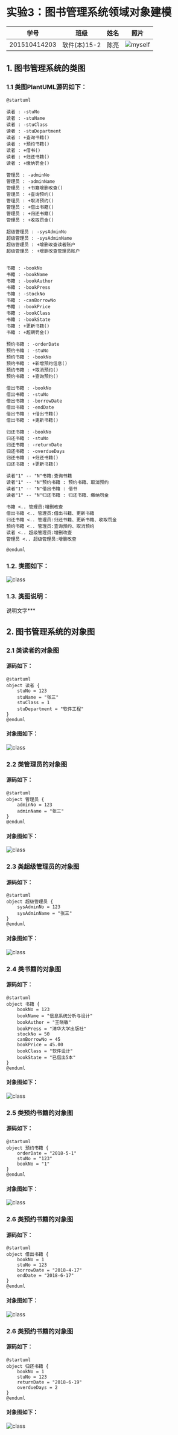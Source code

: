 # 实验3：图书管理系统领域对象建模
|学号|班级|姓名|照片|
|:-------:|:-------------: | :----------:|:---:|
|201510414203|软件(本)15-2|陈亮|![myself](../myself.jpg)|

## 1. 图书管理系统的类图

### 1.1 类图PlantUML源码如下：

``` class
@startuml

读者 : -stuNo
读者 : -stuName
读者 : -stuClass
读者 : -stuDepartment
读者 : +查询书籍()
读者 : +预约书籍()
读者 : +借书()
读者 : +归还书籍()
读者 : +缴纳罚金()

管理员 : -adminNo
管理员 : -adminName
管理员 : +书籍增删改查()
管理员 : +查询预约()
管理员 : +取消预约()
管理员 : +借出书籍()
管理员 : +归还书籍()
管理员 : +收取罚金()

超级管理员 : -sysAdminNo
超级管理员 : -sysAdminName
超级管理员 : +增删改查读者账户
超级管理员 : +增删改查管理员账户


书籍 : -bookNo
书籍 : -bookName
书籍 : -bookAuthor
书籍 : -bookPress
书籍 : -stockNo
书籍 : -canBorrowNo
书籍 : -bookPrice
书籍 : -bookClass
书籍 : -bookState
书籍 : +更新书籍()
书籍 : +超期罚金()

预约书籍 : -orderDate
预约书籍 : -stuNo
预约书籍 : -bookNo
预约书籍 : +新增预约信息()
预约书籍 : +取消预约()
预约书籍 : +查询预约()

借出书籍 : -bookNo
借出书籍 : -stuNo
借出书籍 : -borrowDate
借出书籍 : -endDate
借出书籍 : +借出书籍()
借出书籍 : +更新书籍()

归还书籍 : -bookNo
归还书籍 : -stuNo
归还书籍 : -returnDate
归还书籍 : -overdueDays
归还书籍 : +归还书籍()
归还书籍 : +更新书籍()

读者"1" -- "N"书籍:查询书籍
读者"1" -- "N"预约书籍 : 预约书籍、取消预约
读者"1" -- "N"借出书籍 : 借书
读者"1" -- "N"归还书籍 : 归还书籍、缴纳罚金

书籍 <.. 管理员:增删改查
借出书籍 <.. 管理员:借出书籍、更新书籍
归还书籍 <.. 管理员:归还书籍、更新书籍、收取罚金
预约书籍 <.. 管理员:查询预约、取消预约
读者 <.. 超级管理员:增删改查
管理员 <.. 超级管理员:增删改查

@enduml
```

### 1.2. 类图如下：


![class](1.png)

### 1.3. 类图说明：
说明文字***

## 2. 图书管理系统的对象图
### 2.1 类读者的对象图
#### 源码如下：
``` class
@startuml
object 读者 {
    stuNo = 123
    stuName = "张三"
    stuClass = 1
    stuDepartment = "软件工程"
}
@enduml
``` 
#### 对象图如下：
![class](o1.png)


### 2.2 类管理员的对象图
#### 源码如下：
``` class
@startuml
object 管理员 {
    adminNo = 123
    adminName = "张三"
}
@enduml
``` 
#### 对象图如下：
![class](o2.png)

### 2.3 类超级管理员的对象图
#### 源码如下：
``` class
@startuml
object 超级管理员 {
    sysAdminNo = 123
    sysAdminName = "张三"
}
@enduml
``` 
#### 对象图如下：
![class](o3.png)

### 2.4 类书籍的对象图
#### 源码如下：
``` class
@startuml
object 书籍 {
    bookNo = 123
    bookName = "信息系统分析与设计"
    bookAuthor = "王晓敏"
    bookPress = "清华大学出版社"
    stockNo = 50
    canBorrowNo = 45
    bookPrice = 45.00
    bookClass = "软件设计"
    bookState = "已借出5本"
}
@enduml
``` 
#### 对象图如下：
![class](o4.png)

### 2.5 类预约书籍的对象图
#### 源码如下：
``` class
@startuml
object 预约书籍 {
    orderDate = "2018-5-1"
    stuNo = "123"
    bookNo = "1"
}
@enduml
``` 
#### 对象图如下：
![class](o5.png)

### 2.6 类预约书籍的对象图
#### 源码如下：
``` class
@startuml
object 借出书籍 {
    bookNo = 1
    stuNo = 123
    borrowDate = "2018-4-17"
    endDate = "2018-6-17"
}
@enduml
``` 
#### 对象图如下：
![class](o6.png)


### 2.6 类预约书籍的对象图
#### 源码如下：
``` class
@startuml
object 归还书籍 {
    bookNo = 1
    stuNo = 123
    returnDate = "2018-6-19"
    overdueDays = 2
}
@enduml
``` 
#### 对象图如下：
![class](o7.png)